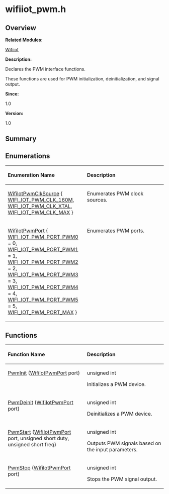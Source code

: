 # wifiiot\_pwm.h<a name="EN-US_TOPIC_0000001055075075"></a>

## **Overview**<a name="section979751764191856"></a>

**Related Modules:**

[Wifiiot](wifiiot.md)

**Description:**

Declares the PWM interface functions. 

These functions are used for PWM initialization, deinitialization, and signal output. 

**Since:**

1.0

**Version:**

1.0

## **Summary**<a name="section1964347332191856"></a>

## Enumerations<a name="enum-members"></a>

<a name="table1096365732191856"></a>
<table><thead align="left"><tr id="row57998761191856"><th class="cellrowborder" valign="top" width="50%" id="mcps1.1.3.1.1"><p id="p1752471129191856"><a name="p1752471129191856"></a><a name="p1752471129191856"></a>Enumeration Name</p>
</th>
<th class="cellrowborder" valign="top" width="50%" id="mcps1.1.3.1.2"><p id="p393234153191856"><a name="p393234153191856"></a><a name="p393234153191856"></a>Description</p>
</th>
</tr>
</thead>
<tbody><tr id="row370422970191856"><td class="cellrowborder" valign="top" width="50%" headers="mcps1.1.3.1.1 "><p id="p240232763191856"><a name="p240232763191856"></a><a name="p240232763191856"></a><a href="wifiiot.md#ga2ecbd0ab9636fedd354de7447056df29">WifiIotPwmClkSource</a> { <a href="wifiiot.md#gga2ecbd0ab9636fedd354de7447056df29adaadc6f6a5e89f7d1a8fa55d8cc89d0f">WIFI_IOT_PWM_CLK_160M</a>, <a href="wifiiot.md#gga2ecbd0ab9636fedd354de7447056df29a610c246fc1c129b3c223884b5f644888">WIFI_IOT_PWM_CLK_XTAL</a>, <a href="wifiiot.md#gga2ecbd0ab9636fedd354de7447056df29a09394bc5af28cf9e01eb6cca9bf8e633">WIFI_IOT_PWM_CLK_MAX</a> }</p>
</td>
<td class="cellrowborder" valign="top" width="50%" headers="mcps1.1.3.1.2 "><p id="p1219299254191856"><a name="p1219299254191856"></a><a name="p1219299254191856"></a>Enumerates PWM clock sources. </p>
</td>
</tr>
<tr id="row831047131191856"><td class="cellrowborder" valign="top" width="50%" headers="mcps1.1.3.1.1 "><p id="p181037701191856"><a name="p181037701191856"></a><a name="p181037701191856"></a><a href="wifiiot.md#gab3518ce878df4a40d614e88a6f81dea7">WifiIotPwmPort</a> {   <a href="wifiiot.md#ggab3518ce878df4a40d614e88a6f81dea7a99047f09c031299d4c68c0eb2dc523e9">WIFI_IOT_PWM_PORT_PWM0</a> = 0, <a href="wifiiot.md#ggab3518ce878df4a40d614e88a6f81dea7afe267b92864e4b1bb171724d8f555922">WIFI_IOT_PWM_PORT_PWM1</a> = 1, <a href="wifiiot.md#ggab3518ce878df4a40d614e88a6f81dea7ac6530394f6bab8fecc8cf7417646c66b">WIFI_IOT_PWM_PORT_PWM2</a> = 2, <a href="wifiiot.md#ggab3518ce878df4a40d614e88a6f81dea7a0b16863a2291abfac01581c15e184126">WIFI_IOT_PWM_PORT_PWM3</a> = 3,   <a href="wifiiot.md#ggab3518ce878df4a40d614e88a6f81dea7aa6d4371910a891288c6181ffd358b7fb">WIFI_IOT_PWM_PORT_PWM4</a> = 4, <a href="wifiiot.md#ggab3518ce878df4a40d614e88a6f81dea7a3f7666b782bb361e556e8062b4ff80aa">WIFI_IOT_PWM_PORT_PWM5</a> = 5, <a href="wifiiot.md#ggab3518ce878df4a40d614e88a6f81dea7a24bfb3984d6e6e91f897e20e267ada3b">WIFI_IOT_PWM_PORT_MAX</a> }</p>
</td>
<td class="cellrowborder" valign="top" width="50%" headers="mcps1.1.3.1.2 "><p id="p361725082191856"><a name="p361725082191856"></a><a name="p361725082191856"></a>Enumerates PWM ports. </p>
</td>
</tr>
</tbody>
</table>

## Functions<a name="func-members"></a>

<a name="table952742221191856"></a>
<table><thead align="left"><tr id="row1645917653191856"><th class="cellrowborder" valign="top" width="50%" id="mcps1.1.3.1.1"><p id="p1909192175191856"><a name="p1909192175191856"></a><a name="p1909192175191856"></a>Function Name</p>
</th>
<th class="cellrowborder" valign="top" width="50%" id="mcps1.1.3.1.2"><p id="p790177599191856"><a name="p790177599191856"></a><a name="p790177599191856"></a>Description</p>
</th>
</tr>
</thead>
<tbody><tr id="row734243333191856"><td class="cellrowborder" valign="top" width="50%" headers="mcps1.1.3.1.1 "><p id="p1377107128191856"><a name="p1377107128191856"></a><a name="p1377107128191856"></a><a href="wifiiot.md#ga27d50a2258388ba88ed35581096fb5eb">PwmInit</a> (<a href="wifiiot.md#gab3518ce878df4a40d614e88a6f81dea7">WifiIotPwmPort</a> port)</p>
</td>
<td class="cellrowborder" valign="top" width="50%" headers="mcps1.1.3.1.2 "><p id="p2120948831191856"><a name="p2120948831191856"></a><a name="p2120948831191856"></a>unsigned int </p>
<p id="p596003761191856"><a name="p596003761191856"></a><a name="p596003761191856"></a>Initializes a PWM device. </p>
</td>
</tr>
<tr id="row1379300673191856"><td class="cellrowborder" valign="top" width="50%" headers="mcps1.1.3.1.1 "><p id="p2051943474191856"><a name="p2051943474191856"></a><a name="p2051943474191856"></a><a href="wifiiot.md#gac63da03016596aed4234e9c4053c15b9">PwmDeinit</a> (<a href="wifiiot.md#gab3518ce878df4a40d614e88a6f81dea7">WifiIotPwmPort</a> port)</p>
</td>
<td class="cellrowborder" valign="top" width="50%" headers="mcps1.1.3.1.2 "><p id="p1203808215191856"><a name="p1203808215191856"></a><a name="p1203808215191856"></a>unsigned int </p>
<p id="p1009878953191856"><a name="p1009878953191856"></a><a name="p1009878953191856"></a>Deinitializes a PWM device. </p>
</td>
</tr>
<tr id="row1168419637191856"><td class="cellrowborder" valign="top" width="50%" headers="mcps1.1.3.1.1 "><p id="p292946667191856"><a name="p292946667191856"></a><a name="p292946667191856"></a><a href="wifiiot.md#gae853022c27750fcdb9a2c60653761afe">PwmStart</a> (<a href="wifiiot.md#gab3518ce878df4a40d614e88a6f81dea7">WifiIotPwmPort</a> port, unsigned short duty, unsigned short freq)</p>
</td>
<td class="cellrowborder" valign="top" width="50%" headers="mcps1.1.3.1.2 "><p id="p1308573525191856"><a name="p1308573525191856"></a><a name="p1308573525191856"></a>unsigned int </p>
<p id="p1307967811191856"><a name="p1307967811191856"></a><a name="p1307967811191856"></a>Outputs PWM signals based on the input parameters. </p>
</td>
</tr>
<tr id="row1692903580191856"><td class="cellrowborder" valign="top" width="50%" headers="mcps1.1.3.1.1 "><p id="p607057869191856"><a name="p607057869191856"></a><a name="p607057869191856"></a><a href="wifiiot.md#ga158474c4e73c1e557352c12cc31a154f">PwmStop</a> (<a href="wifiiot.md#gab3518ce878df4a40d614e88a6f81dea7">WifiIotPwmPort</a> port)</p>
</td>
<td class="cellrowborder" valign="top" width="50%" headers="mcps1.1.3.1.2 "><p id="p725693650191856"><a name="p725693650191856"></a><a name="p725693650191856"></a>unsigned int </p>
<p id="p455394764191856"><a name="p455394764191856"></a><a name="p455394764191856"></a>Stops the PWM signal output. </p>
</td>
</tr>
</tbody>
</table>

